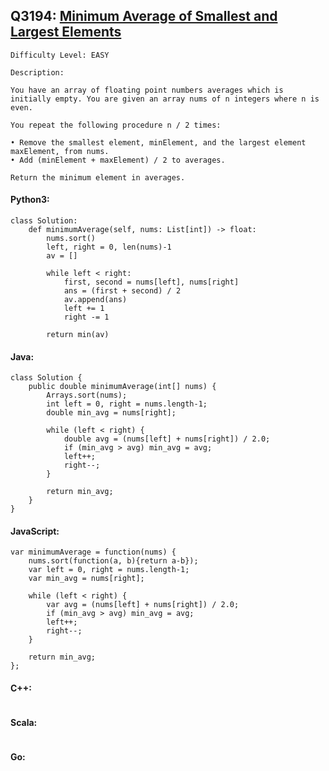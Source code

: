 ## Q3194: [Minimum Average of Smallest and Largest Elements](https://leetcode.com/problems/minimum-average-of-smallest-and-largest-elements/)

```
Difficulty Level: EASY
```

```
Description:

You have an array of floating point numbers averages which is initially empty. You are given an array nums of n integers where n is even.

You repeat the following procedure n / 2 times:

• Remove the smallest element, minElement, and the largest element maxElement, from nums.
• Add (minElement + maxElement) / 2 to averages.

Return the minimum element in averages.
```

#### Python3:

```
class Solution:
    def minimumAverage(self, nums: List[int]) -> float:
        nums.sort()
        left, right = 0, len(nums)-1
        av = []

        while left < right:
            first, second = nums[left], nums[right]
            ans = (first + second) / 2
            av.append(ans)
            left += 1
            right -= 1

        return min(av)
```

#### Java:

```
class Solution {
    public double minimumAverage(int[] nums) {
        Arrays.sort(nums);
        int left = 0, right = nums.length-1;
        double min_avg = nums[right];

        while (left < right) {
            double avg = (nums[left] + nums[right]) / 2.0;
            if (min_avg > avg) min_avg = avg;
            left++;
            right--;
        }

        return min_avg;
    }
}
```

#### JavaScript:

```
var minimumAverage = function(nums) {
    nums.sort(function(a, b){return a-b});
    var left = 0, right = nums.length-1;
    var min_avg = nums[right];

    while (left < right) {
        var avg = (nums[left] + nums[right]) / 2.0;
        if (min_avg > avg) min_avg = avg;
        left++;
        right--;
    }

    return min_avg;
};
```

#### C++:

```

```

#### Scala:

```

```

#### Go:

```

```